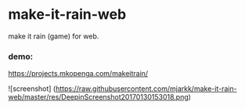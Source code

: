# make-it-rain-web
make it rain (game) for web.

### demo:
https://projects.mkopenga.com/makeitrain/

![screenshot]
(https://raw.githubusercontent.com/mjarkk/make-it-rain-web/master/res/DeepinScreenshot20170130153018.png)
